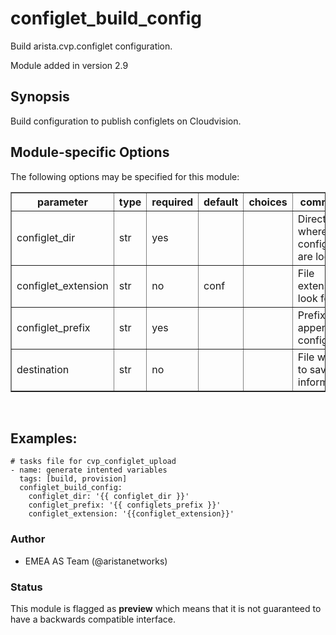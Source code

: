 # configlet\_build\_config

Build arista.cvp.configlet configuration.

Module added in version 2.9

<div class="contents" data-local="" data-depth="2">

</div>

## Synopsis

Build configuration to publish configlets on Cloudvision.

## Module-specific Options

The following options may be specified for this module:

<table border=1 cellpadding=4>

<tr>
<th class="head">parameter</th>
<th class="head">type</th>
<th class="head">required</th>
<th class="head">default</th>
<th class="head">choices</th>
<th class="head">comments</th>
</tr>

<tr>
<td>configlet_dir<br/><div style="font-size: small;"></div></td>
<td>str</td>
<td>yes</td>
<td></td>
<td></td>
<td>
    <div>Directory where configlets are located.</div>
</td>
</tr>

<tr>
<td>configlet_extension<br/><div style="font-size: small;"></div></td>
<td>str</td>
<td>no</td>
<td>conf</td>
<td></td>
<td>
    <div>File extensio to look for.</div>
</td>
</tr>

<tr>
<td>configlet_prefix<br/><div style="font-size: small;"></div></td>
<td>str</td>
<td>yes</td>
<td></td>
<td></td>
<td>
    <div>Prefix to append on configlet.</div>
</td>
</tr>

<tr>
<td>destination<br/><div style="font-size: small;"></div></td>
<td>str</td>
<td>no</td>
<td></td>
<td></td>
<td>
    <div>File where to save information.</div>
</td>
</tr>

</table>
</br>

## Examples:

    # tasks file for cvp_configlet_upload
    - name: generate intented variables
      tags: [build, provision]
      configlet_build_config:
        configlet_dir: '{{ configlet_dir }}'
        configlet_prefix: '{{ configlets_prefix }}'
        configlet_extension: '{{configlet_extension}}'

### Author

  - EMEA AS Team (@aristanetworks)

### Status

This module is flagged as **preview** which means that it is not
guaranteed to have a backwards compatible interface.
